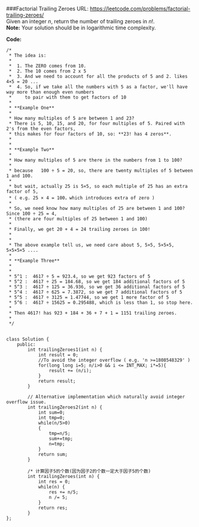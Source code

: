 ###Factorial Trailing Zeroes
URL: https://leetcode.com/problems/factorial-trailing-zeroes/</br>
Given an integer _n_, return the number of trailing zeroes in _n_!.</br>
__Note:__ Your solution should be in logarithmic time complexity.

__Code:__

	/*
	 * The idea is: 
	 * 
	 *  1. The ZERO comes from 10.  
	 *  2. The 10 comes from 2 x 5 
	 *  3. And we need to account for all the products of 5 and 2. likes 4×5 = 20 ...
	 *  4. So, if we take all the numbers with 5 as a factor, we'll have way more than enough even numbers 
	 *     to pair with them to get factors of 10
	 * 
	 * **Example One**
	 * 
	 * How many multiples of 5 are between 1 and 23? 
	 * There is 5, 10, 15, and 20, for four multiples of 5. Paired with 2's from the even factors, 
	 * this makes for four factors of 10, so: **23! has 4 zeros**.
	 * 
	 * 
	 * **Example Two**
	 * 
	 * How many multiples of 5 are there in the numbers from 1 to 100? 
	 * 
	 * because   100 ÷ 5 = 20, so, there are twenty multiples of 5 between 1 and 100.
	 * 
	 * but wait, actually 25 is 5×5, so each multiple of 25 has an extra factor of 5, 
	 * ( e.g. 25 × 4 = 100，which introduces extra of zero )
	 * 
	 * So, we need know how many multiples of 25 are between 1 and 100? Since 100 ÷ 25 = 4, 
	 * (there are four multiples of 25 between 1 and 100)
	 * 
	 * Finally, we get 20 + 4 = 24 trailing zeroes in 100!
	 * 
	 * 
	 * The above example tell us, we need care about 5, 5×5, 5×5×5, 5×5×5×5 ....
	 * 
	 * **Example Three**
	 * 
	 * 
	 * 5^1 :  4617 ÷ 5 = 923.4, so we get 923 factors of 5
	 * 5^2 :  4617 ÷ 25 = 184.68, so we get 184 additional factors of 5
	 * 5^3 :  4617 ÷ 125 = 36.936, so we get 36 additional factors of 5
	 * 5^4 :  4617 ÷ 625 = 7.3872, so we get 7 additional factors of 5
	 * 5^5 :  4617 ÷ 3125 = 1.47744, so we get 1 more factor of 5
	 * 5^6 :  4617 ÷ 15625 = 0.295488, which is less than 1, so stop here.
	 * 
	 * Then 4617! has 923 + 184 + 36 + 7 + 1 = 1151 trailing zeroes.
	 * 
	 */


	class Solution {
	    public:
	        int trailingZeroes1(int n) {
	            int result = 0;
	            //To avoid the integer overflow ( e.g. 'n >=1808548329' )
	            for(long long i=5; n/i>0 && i <= INT_MAX; i*=5){
	                result += (n/i);
	            }
	            return result;
	        }

	        // Alternative implementation which naturally avoid integer overflow issue.
	        int trailingZeroes2(int n) {
	            int sum=0;
	            int tmp=0;
	            while(n/5>0)
	            {
	                tmp=n/5;
	                sum+=tmp;
	                n=tmp;
	            }
	            return sum;
	        }

	        /* 计算因子5的个数(因为因子2的个数一定大于因子5的个数)
	        int trailingZeroes(int n) {
	        	int res = 0;
	        	while(n) {
	        		res += n/5;
	        		n /= 5;
	        	}
	        	return res;
	        }
	};
